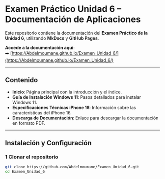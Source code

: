 #  Examen Práctico Unidad 6 – Documentación de Aplicaciones

Este repositorio contiene la documentación del **Examen Práctico de la Unidad 6**, utilizando **MkDocs** y **GitHub Pages**.

**Accede a la documentación aquí:**  
➡️ [https://Abdelmoumane.github.io/Examen_Unidad_6/](https://Abdelmoumane.github.io/Examen_Unidad_6/)

---

##  Contenido
- **Inicio**: Página principal con la introducción y el índice.
- **Guía de Instalación Windows 11**: Pasos detallados para instalar Windows 11.
- **Especificaciones Técnicas iPhone 16**: Información sobre las características del iPhone 16.
- **Descarga de Documentación**: Enlace para descargar la documentación en formato PDF.

---

##  Instalación y Configuración

### **1️ Clonar el repositorio**
```bash
git clone https://github.com/Abdelmoumane/Examen_Unidad_6.git
cd Examen_Unidad_6
